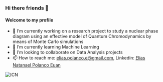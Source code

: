 ### Hi there friends 👋

#### Welcome to my profile

- 🔭 I’m currently working on a research project to study a nuclear phase diagram using an effective model of Quantum Chromodynamics by means of Monte Carlo simulations
- 🌱 I’m currently learning Machine Learning
- 👯 I’m looking to collaborate on Data Analysis projects
- 📫 How to reach me: elias.polanco.e@gmail.com, Linkedin: [Elias Natanael Polanco Euan](linkedin.com/in/elias-polanco-euan)

![ICN](https://scontent.fmex15-1.fna.fbcdn.net/v/t39.30808-6/285678803_10227230363282290_742800873029870901_n.jpg?stp=dst-jpg_p720x720&_nc_cat=108&ccb=1-7&_nc_sid=e3f864&_nc_ohc=8xiG3Vn62boAX_TO7ml&_nc_ht=scontent.fmex15-1.fna&oh=00_AfDutgcdHgxmWUyKCj_UFPDCkxSCVeKBXcMVb_PKH44fMA&oe=637984B1)


<!--
**natanael87/natanael87** is a ✨ _special_ ✨ repository because its `README.md` (this file) appears on your GitHub profile.

Here are some ideas to get you started:

- 🔭 I’m currently working on ...
- 🌱 I’m currently learning ...
- 👯 I’m looking to collaborate on ...
- 🤔 I’m looking for help with ...
- 💬 Ask me about ...
- 📫 How to reach me: ...
- 😄 Pronouns: ...
- ⚡ Fun fact: ...
-->
